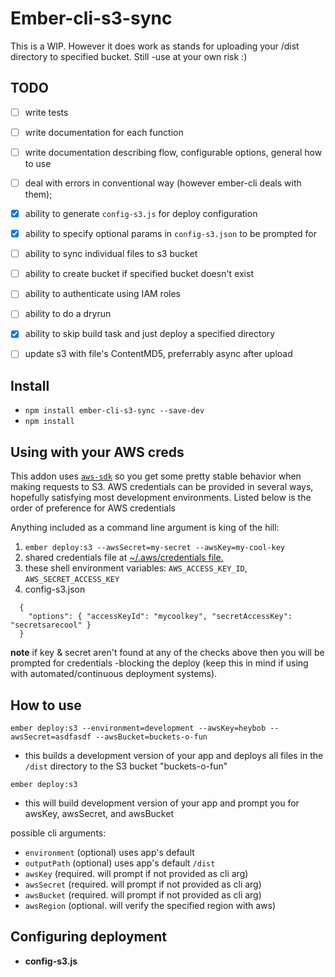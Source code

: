# Ember-cli-s3-sync
This is a WIP. However it does work as stands for uploading your /dist directory to specified bucket. Still -use at your own risk :)

## TODO
- [ ] write tests
- [ ] write documentation for each function
- [ ] write documentation describing flow, configurable options, general how to use
- [ ] deal with errors in conventional way (however ember-cli deals with them);
- [x] ability to generate `config-s3.js` for deploy configuration
- [x] ability to specify optional params in `config-s3.json` to be prompted for
- [ ] ability to sync individual files to s3 bucket
- [ ] ability to create bucket if specified bucket doesn't exist
- [ ] ability to authenticate using IAM roles
- [ ] ability to do a dryrun
- [x] ability to skip build task and just deploy a specified directory
- [ ] update s3 with file's ContentMD5, preferrably async after upload



## Install
* `npm install ember-cli-s3-sync --save-dev`
* `npm install`

## Using with your AWS creds
  This addon uses [`aws-sdk`](https://github.com/aws/aws-sdk-js) so you get some pretty stable behavior when making requests to S3. AWS credentials can be provided in several ways, hopefully satisfying most development environments. Listed below is the order of preference for AWS credentials

Anything included as a command line argument is king of the hill:
  1. `ember deploy:s3 --awsSecret=my-secret --awsKey=my-cool-key`
  2. shared credentials file at [~/.aws/credentials file.](http://blogs.aws.amazon.com/security/post/Tx3D6U6WSFGOK2H/A-New-and-Standardized-Way-to-Manage-Credentials-in-the-AWS-SDKs)
  3. these shell environment variables: `AWS_ACCESS_KEY_ID`, `AWS_SECRET_ACCESS_KEY`
  4. config-s3.json

  ```
    {
      "options": { "accessKeyId": "mycoolkey", "secretAccessKey": "secretsarecool" }
    }
  ```

**note** if key & secret aren't found at any of the checks above then you will be prompted for credentials -blocking the deploy (keep this in mind if using with automated/continuous deployment systems).

## How to use
`ember deploy:s3 --environment=development --awsKey=heybob --awsSecret=asdfasdf --awsBucket=buckets-o-fun`
  - this builds a development version of your app and deploys all files in the `/dist` directory to the S3 bucket "buckets-o-fun"

`ember deploy:s3`
  - this will build development version of your app and prompt you for awsKey, awsSecret, and awsBucket

possible cli arguments:
  - `environment` (optional) uses app's default
  - `outputPath` (optional) uses app's default `/dist`
  - `awsKey` (required. will prompt if not provided as cli arg)
  - `awsSecret` (required. will prompt if not provided as cli arg)
  - `awsBucket` (required. will prompt if not provided as cli arg)
  - `awsRegion` (optional. will verify the specified region with aws)

## Configuring deployment
  - **config-s3.js**

